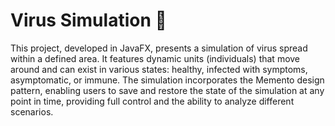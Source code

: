 # Virus Simulation 🦠


This project, developed in JavaFX, presents a simulation of virus spread within a defined area. It features dynamic units (individuals) that move around and can exist in various states: healthy, infected with symptoms, asymptomatic, or immune. The simulation incorporates the Memento design pattern, enabling users to save and restore the state of the simulation at any point in time, providing full control and the ability to analyze different scenarios.

